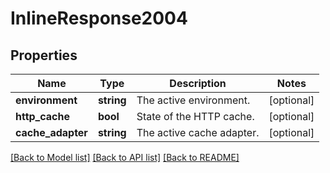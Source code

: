 # InlineResponse2004

## Properties
Name | Type | Description | Notes
------------ | ------------- | ------------- | -------------
**environment** | **string** | The active environment. | [optional] 
**http_cache** | **bool** | State of the HTTP cache. | [optional] 
**cache_adapter** | **string** | The active cache adapter. | [optional] 

[[Back to Model list]](../../README.md#documentation-for-models) [[Back to API list]](../../README.md#documentation-for-api-endpoints) [[Back to README]](../../README.md)

